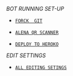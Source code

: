    *BOT RUNNING SET-UP*
* [`FORCK  GIT`](https://github.com/dominator454/Alena-MD/fork)

 * [`ALENA QR SCANNER`](https://replit.com/@Afx-Abu/ABU-MD-QR?outputonly=1&lite=1)

* [`DEPLOY TO HEROKO`](https://heroku.com/deploy?template=https://github.com/dominator454/Alena-MD)

*EDIT SETTINGS*

* [`ALL EDITING SETINGS`](https://github.com/dominator454/Alena-MD/blob/Jsl-Beta/settings.js)
